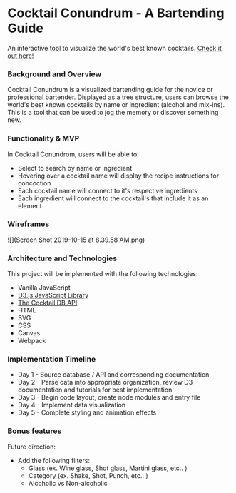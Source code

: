 # Cocktail Conundrum - A Bartending Guide
An interactive tool to visualize the world's best known cocktails.  [Check it out here!](#)
### Background and Overview
Cocktail Conundrum is a visualized bartending guide for the novice or professional bartender.  Displayed as a tree structure, users can browse the world's best known cocktails by name or ingredient (alcohol and mix-ins).  This is a tool that can be used to jog the memory or discover something new.
### Functionality & MVP
In Cocktail Conundrom, users will be able to:
* Select to search by name or ingredient
* Hovering over a cocktail name will display the recipe instructions for concoction
* Each cocktail name will connect to it's respective ingredients
* Each ingredient will connect to the cocktail's that include it as an element
### Wireframes
![](Screen Shot 2019-10-15 at 8.39.58 AM.png)
### Architecture and Technologies
This project will be implemented with the following technologies:
* Vanilla JavaScript
* [D3.js JavaScript Library](https://d3js.org)
* [The Cocktail DB API](https://www.thecocktaildb.com)
* HTML
* SVG
* CSS
* Canvas
* Webpack
### Implementation Timeline
* Day 1 - Source database / API and corresponding documentation
* Day 2 - Parse data into appropriate organization, review D3 documentation and tutorials for best implementation
* Day 3 - Begin code layout, create node modules and entry file
* Day 4 - Implement data visualization
* Day 5 - Complete styling and animation effects
### Bonus features
Future direction:
* Add the following filters:
    * Glass (ex. Wine glass, Shot glass, Martini glass, etc.. )
    * Category (ex. Shake, Shot, Punch, etc.. )
    * Alcoholic vs Non-alcoholic